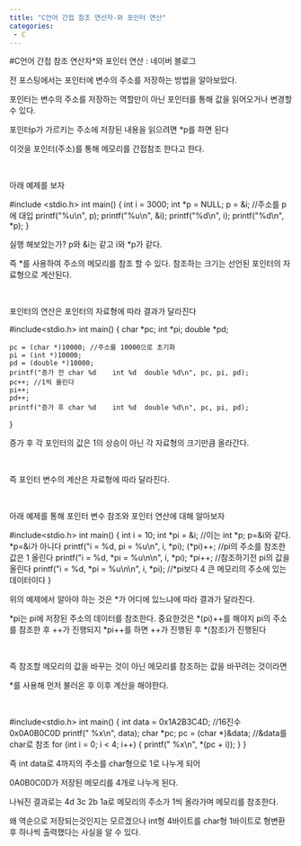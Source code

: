 ```yaml
---
title: "C언어 간접 참조 연산자-와 포인터 연산"
categories:
 - C
---
```

#C언어 간접 참조 연산자*와 포인터 연산 : 네이버 블로그
<div class="wrap_rabbit pcol2 _param(1) _postViewArea221554920807" id="post-view221554920807">
<!-- Rabbit HTML --><div class="se-viewer se-theme-default" lang="ko-KR">
<!-- SE_DOC_HEADER_END -->
<div class="se-main-container">
<div class="se-component se-text se-l-default" id="SE-245363cd-67dd-4804-a318-349a61a4f672">
<div class="se-component-content">
<div class="se-section se-section-text se-l-default">
<div class="se-module se-module-text"><!-- SE-TEXT { --><p class="se-text-paragraph se-text-paragraph-align-" id="SE-ddc16fad-23b5-414d-8ce0-59924286db21" style=""><span class="se-fs- se-ff-" id="SE-e281446a-2a94-4d0d-9212-efcf07cbd26b" style="">전 포스팅에서는 포인터에 변수의 주소를 저장하는 방법을 알아보았다.</span></p><!-- } SE-TEXT --><!-- SE-TEXT { --><p class="se-text-paragraph se-text-paragraph-align-" id="SE-9c83420d-2ac1-498c-8c37-a8573eecd8af" style=""><span class="se-fs- se-ff-" id="SE-aae90a5a-428e-4b05-941b-35ef45ff48ac" style="">포인터는 변수의 주소를 저장하는 역할만이 아닌 포인터를 통해 값을 읽어오거나 변경할 수 있다.</span></p><!-- } SE-TEXT --><!-- SE-TEXT { --><p class="se-text-paragraph se-text-paragraph-align-" id="SE-874365f3-71c1-47cf-9a7d-81b6336174fa" style=""><span class="se-fs- se-ff-" id="SE-bc725a76-bc9b-486d-bf21-1c148fa6cf20" style="">포인터p가 가르키는 주소에 저장된 내용을 읽으려면 *p를 하면 된다</span></p><!-- } SE-TEXT --><!-- SE-TEXT { --><p class="se-text-paragraph se-text-paragraph-align-" id="SE-54d08728-640d-48ba-8e98-746255b4484d" style=""><span class="se-fs- se-ff-" id="SE-0c58b84b-1660-40e0-ad44-b747a9973f65" style="">이것을 포인터(주소)를 통해 메모리를 간접참조 한다고 한다.</span></p><!-- } SE-TEXT --><!-- SE-TEXT { --><p class="se-text-paragraph se-text-paragraph-align-" id="SE-8d31bb44-9f38-4cc1-805d-ae809d3e1a9e" style=""><span class="se-fs- se-ff-" id="SE-1228101a-955a-4720-a7af-1f172ced8392" style="">​</span></p><!-- } SE-TEXT --><!-- SE-TEXT { --><p class="se-text-paragraph se-text-paragraph-align-" id="SE-572701b8-ee86-4b34-acd4-f2df22e8ef93" style=""><span class="se-fs- se-ff-" id="SE-72ef0446-dfcd-4ca6-b334-7943c1667d13" style="">아래 예제를 보자</span></p><!-- } SE-TEXT --></div>
</div>
</div>
</div> <div class="se-component se-code se-l-default" id="SE-9b6fbf78-e2e4-4ef3-9640-5780906fcce5">
<div class="se-component-content">
<div class="se-section se-section-code se-l-default">
<div class="se-module se-module-code se-fs-fs13">
<div class="se-code-source">
<div class="__se_code_view language-javascript">#include &lt;stdio.h&gt;
int main() {
	int i = 3000;
	int *p = NULL;
	p = &amp;i; //주소를 p에 대입
	printf("%u\n", p);
	printf("%u\n", &amp;i);
	printf("%d\n", i);
	printf("%d\n", *p);
}</div>
</div>
</div>
</div>
</div>
<script class="__se_module_data" data-module='{"type":"v2_code", "id" : "SE-9b6fbf78-e2e4-4ef3-9640-5780906fcce5"}' type="text/data"></script>
</div> <div class="se-component se-text se-l-default" id="SE-8f62c33f-7b9e-4b78-9838-abfab42ab062">
<div class="se-component-content">
<div class="se-section se-section-text se-l-default">
<div class="se-module se-module-text"><!-- SE-TEXT { --><p class="se-text-paragraph se-text-paragraph-align-" id="SE-6e94fdee-4a3e-41ca-ba77-daa68e4d90a1" style=""><span class="se-fs- se-ff-" id="SE-f14167f0-e3d6-43a9-a504-5bf098751127" style="">실행 해보았는가? p와 &amp;i는 같고 i와 *p가 같다.</span></p><!-- } SE-TEXT --><!-- SE-TEXT { --><p class="se-text-paragraph se-text-paragraph-align-" id="SE-9bd4aabc-38b7-4726-b5d1-636fb0f95602" style=""><span class="se-fs- se-ff-" id="SE-3f3692a7-6003-437a-9f0b-f1066e1905b5" style="">즉 *를 사용하여 주소의 메모리를 참조 할 수 있다. 참조하는 크기는 선언된 포인터의 자료형으로 계산된다.</span></p><!-- } SE-TEXT --><!-- SE-TEXT { --><p class="se-text-paragraph se-text-paragraph-align-" id="SE-ea1a6952-2a2d-4da7-a5a1-e3c7fbc03eb4" style=""><span class="se-fs- se-ff-" id="SE-d5f988b8-8aa4-4c80-b97b-265914a8dff7" style="">​</span></p><!-- } SE-TEXT --><!-- SE-TEXT { --><p class="se-text-paragraph se-text-paragraph-align-" id="SE-ec7bbf9f-6642-4f0c-b469-8d0075e41656" style=""><span class="se-fs- se-ff-" id="SE-0a864f26-8ae0-4824-a07e-9cc84afefe59" style="">포인터의 연산은 포인터의 자료형에 따라 결과가 달라진다</span></p><!-- } SE-TEXT --></div>
</div>
</div>
</div> <div class="se-component se-code se-l-default" id="SE-3f3de69b-ffb9-4de9-9952-26081c9c751b">
<div class="se-component-content">
<div class="se-section se-section-code se-l-default">
<div class="se-module se-module-code se-fs-fs13">
<div class="se-code-source">
<div class="__se_code_view language-javascript">#include&lt;stdio.h&gt;
int main() {
	char *pc;
	int *pi;
	double *pd;

	pc = (char *)10000; //주소를 10000으로 초기화
	pi = (int *)10000;
	pd = (double *)10000;
	printf("증가 전 char %d	int %d	double %d\n", pc, pi, pd);
	pc++; //1씩 올린다
	pi++;
	pd++;
	printf("증가 후 char %d	int %d	double %d\n", pc, pi, pd);
}</div>
</div>
</div>
</div>
</div>
<script class="__se_module_data" data-module='{"type":"v2_code", "id" : "SE-3f3de69b-ffb9-4de9-9952-26081c9c751b"}' type="text/data"></script>
</div> <div class="se-component se-text se-l-default" id="SE-e55e420c-a899-46d8-9660-45488e5276d8">
<div class="se-component-content">
<div class="se-section se-section-text se-l-default">
<div class="se-module se-module-text"><!-- SE-TEXT { --><p class="se-text-paragraph se-text-paragraph-align-" id="SE-18a426e2-83c0-4b27-bc3f-b14b74daf342" style=""><span class="se-fs- se-ff-" id="SE-96959976-8fa8-400e-b7db-3879f9f1b38e" style="">증가 후 각 포인터의 값은 1의 상승이 아닌 각 자료형의 크기만큼 올라간다.</span></p><!-- } SE-TEXT --><!-- SE-TEXT { --><p class="se-text-paragraph se-text-paragraph-align-" id="SE-ffc79a41-1a81-4ab2-bd1f-10681eb47b9b" style=""><span class="se-fs- se-ff-" id="SE-9889d517-be25-4f40-b24c-0d7e0cfe31a5" style="">​</span></p><!-- } SE-TEXT --><!-- SE-TEXT { --><p class="se-text-paragraph se-text-paragraph-align-" id="SE-581d7589-d509-4573-9c77-a6f614eb8d6e" style=""><span class="se-fs- se-ff-" id="SE-00817996-fb35-4a53-9b84-f8a2fec22d05" style="">즉 포인터 변수의 계산은 자료형에 따라 달라진다.</span></p><!-- } SE-TEXT --><!-- SE-TEXT { --><p class="se-text-paragraph se-text-paragraph-align-" id="SE-718033c8-6e63-4b45-8962-03f09c57ae65" style=""><span class="se-fs- se-ff-" id="SE-9fc2abc5-7339-4532-b12d-881d2dc5f56a" style="">​</span></p><!-- } SE-TEXT --><!-- SE-TEXT { --><p class="se-text-paragraph se-text-paragraph-align-" id="SE-23a1e749-124c-47c4-9fec-9db6be07839c" style=""><span class="se-fs- se-ff-" id="SE-c5d955a2-bb73-466e-b819-e14a9bc3e3a5" style="">아래 예제를 통해 포인터 변수 참조와 포인터 연산에 대해 알아보자</span></p><!-- } SE-TEXT --></div>
</div>
</div>
</div> <div class="se-component se-code se-l-default" id="SE-52109e05-0b99-44fe-b745-90a331823646">
<div class="se-component-content">
<div class="se-section se-section-code se-l-default">
<div class="se-module se-module-code se-fs-fs13">
<div class="se-code-source">
<div class="__se_code_view language-javascript">#include&lt;stdio.h&gt;
int main() {
	int i = 10;
	int *pi = &amp;i; //이는 int *p; p=&amp;i와 같다. *p=&amp;i가 아니다
	printf("i = %d, pi = %u\n", i, *pi);
	(*pi)++; //pi의 주소를 참조한 값은 1 올린다
	printf("i = %d, *pi = %u\n\n", i, *pi);
	*pi++; //참조하기전 pi의 값을 올린다
	printf("i = %d, *pi = %u\n\n", i, *pi); //*pi보다 4 큰 메모리의 주소에 있는 데이터이다
}</div>
</div>
</div>
</div>
</div>
<script class="__se_module_data" data-module='{"type":"v2_code", "id" : "SE-52109e05-0b99-44fe-b745-90a331823646"}' type="text/data"></script>
</div> <div class="se-component se-text se-l-default" id="SE-dd88dc90-c501-4e64-aad0-f7584273a841">
<div class="se-component-content">
<div class="se-section se-section-text se-l-default">
<div class="se-module se-module-text"><!-- SE-TEXT { --><p class="se-text-paragraph se-text-paragraph-align-" id="SE-fa1e4666-52c0-4115-808b-f08dec78c006" style=""><span class="se-fs- se-ff-" id="SE-aa351979-0d4c-43e7-a701-c1db37122ad4" style="">위의 예제에서 알아야 하는 것은 *가 어디에 있느냐에 따라 결과가 달라진다.</span></p><!-- } SE-TEXT --><!-- SE-TEXT { --><p class="se-text-paragraph se-text-paragraph-align-" id="SE-89f4276c-c1bc-4bc9-850b-80d389ed6335" style=""><span class="se-fs- se-ff-" id="SE-a4ab24b2-05e8-4797-a312-0be4895a38d7" style="">*pi는 pi에 저장된 주소의 데이터를 참조한다. 중요한것은 *(pi)++를 해야지 pi의 주소를 참조한 후 ++가 진행되지 *pi++를 하면 ++가 진행된 후 *(참조)가 진행된다</span></p><!-- } SE-TEXT --><!-- SE-TEXT { --><p class="se-text-paragraph se-text-paragraph-align-" id="SE-bfb693d9-fe7b-47c7-95c8-c6b27e7f8b2a" style=""><span class="se-fs- se-ff-" id="SE-e9cf93ae-7ae2-4bba-a718-6efae8a0333e" style="">​</span></p><!-- } SE-TEXT --><!-- SE-TEXT { --><p class="se-text-paragraph se-text-paragraph-align-" id="SE-fb1a6641-e418-4907-8e2d-69b4fde250f5" style=""><span class="se-fs- se-ff-" id="SE-09504ab8-3c0f-4717-92d1-63e2d86c551c" style="">즉 참조할 메모리의 값을 바꾸는 것이 아닌 메모리를 참조하는 값을 바꾸려는 것이라면</span></p><!-- } SE-TEXT --><!-- SE-TEXT { --><p class="se-text-paragraph se-text-paragraph-align-" id="SE-7f87ff02-6cae-4b0b-a15e-2a67d3dc5a51" style=""><span class="se-fs- se-ff-" id="SE-8cccc15a-1ffc-4124-a69d-8d511353f5e1" style="">*를 사용해 먼저 불러온 후 이후 계산을 해야한다.</span></p><!-- } SE-TEXT --><!-- SE-TEXT { --><p class="se-text-paragraph se-text-paragraph-align-" id="SE-3bbbd0be-315b-4d7b-99e5-aa80aa09a07a" style=""><span class="se-fs- se-ff-" id="SE-27fa3afe-deca-4f77-b0aa-45dc2e58c267" style="">​</span></p><!-- } SE-TEXT --></div>
</div>
</div>
</div> <div class="se-component se-code se-l-default" id="SE-2ae90584-861a-4f7e-a038-bf6a10de6820">
<div class="se-component-content">
<div class="se-section se-section-code se-l-default">
<div class="se-module se-module-code se-fs-fs13">
<div class="se-code-source">
<div class="__se_code_view language-javascript">#include&lt;stdio.h&gt;
int main() {
	int data = 0x1A2B3C4D; //16진수 0x0A0B0C0D
	printf(" %x\n", data);
	char *pc;
	pc = (char *)&amp;data; //&amp;data를 char로 참조
	for (int i = 0; i &lt; 4; i++)
	{
		printf(" %x\n", *(pc + i));
	}
}</div>
</div>
</div>
</div>
</div>
<script class="__se_module_data" data-module='{"type":"v2_code", "id" : "SE-2ae90584-861a-4f7e-a038-bf6a10de6820"}' type="text/data"></script>
</div> <div class="se-component se-text se-l-default" id="SE-edc388af-fc89-431a-b514-401ff51e083c">
<div class="se-component-content">
<div class="se-section se-section-text se-l-default">
<div class="se-module se-module-text"><!-- SE-TEXT { --><p class="se-text-paragraph se-text-paragraph-align-" id="SE-c53d716b-c369-4373-9a95-568ebd516697" style=""><span class="se-fs- se-ff-" id="SE-477a54f2-e6d3-4401-b008-6c41df2d97ac" style="">즉 int data로 4까지의 주소를 char형으로 1로 나누게 되어</span></p><!-- } SE-TEXT --><!-- SE-TEXT { --><p class="se-text-paragraph se-text-paragraph-align-" id="SE-9056aefe-f4e1-47da-a1b3-66474923648a" style=""><span class="se-fs- se-ff-" id="SE-c468a166-be75-485c-a44b-10696e5fdf27" style="">0A0B0C0D가 저장된 메모리를 4개로 나누게 된다.</span></p><!-- } SE-TEXT --><!-- SE-TEXT { --><p class="se-text-paragraph se-text-paragraph-align-" id="SE-2beb105f-88ca-4235-9dfa-28b7e3f4f0a4" style=""><span class="se-fs- se-ff-" id="SE-5d342bc4-0b95-4bb8-b94c-4030c4c714dc" style="">나눠진 결과로는 4d 3c 2b 1a로 메모리의 주소가 1씩 올라가며 메모리를 참조한다.</span></p><!-- } SE-TEXT --><!-- SE-TEXT { --><p class="se-text-paragraph se-text-paragraph-align-" id="SE-d0858732-27c4-4ca1-8331-efe35aad59fd" style=""><span class="se-fs- se-ff-" id="SE-1b293261-14d1-4429-92bc-f443125b1442" style="">왜 역순으로 저장되는것인지는 모르겠으나 int형 4바이트를 char형 1바이트로 형변환 후 하나씩 출력했다는 사실을 알 수 있다.</span></p><!-- } SE-TEXT --><!-- SE-TEXT { --><p class="se-text-paragraph se-text-paragraph-align-" id="SE-841227cf-e1c8-4ace-9861-e14136eaddc5" style=""><span class="se-fs- se-ff-" id="SE-c3a7c8bd-59e3-474a-a0aa-c211f0708ab9" style="">​</span></p><!-- } SE-TEXT --><!-- SE-TEXT { --><p class="se-text-paragraph se-text-paragraph-align-" id="SE-34fda97a-c9e6-46f9-addd-79304639d1e5" style=""><span class="se-fs- se-ff-" id="SE-c1c7604d-d5fd-4b45-b304-1431ca3824ad" style="">​</span></p><!-- } SE-TEXT --><!-- SE-TEXT { --><p class="se-text-paragraph se-text-paragraph-align-" id="SE-96db0304-c19c-4b02-9ee8-5dbfa8e7c3a2" style=""><span class="se-fs- se-ff-" id="SE-dc7f80fb-99c8-4984-af55-3b58c6e77489" style="">​</span></p><!-- } SE-TEXT --><!-- SE-TEXT { --><p class="se-text-paragraph se-text-paragraph-align-" id="SE-899f374e-b4a4-4aad-a7cb-7b54356fff04" style=""><span class="se-fs- se-ff-" id="SE-e808ce3a-4df2-42fb-a08a-84f77249efde" style="">​</span></p><!-- } SE-TEXT --></div>
</div>
</div>
</div> </div>
</div>
</div>